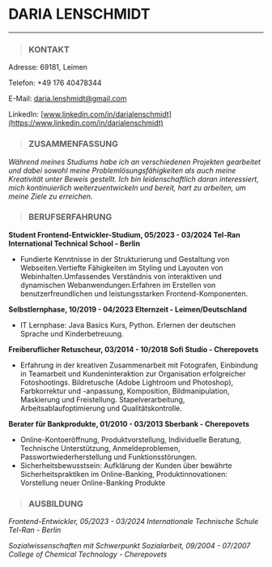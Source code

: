 # DARIA LENSCHMIDT

---

> ### KONTAKT

Adresse: 69181, Leimen

Telefon: +49 176 40478344

E-Mail: [daria.lenshmidt@gmail.com](mailto:daria.lenshmidt@gmail.com)

LinkedIn: [www.linkedin.com/in/darialenschmidt](https://www.linkedin.com/in/darialenschmidt)

> ### ZUSAMMENFASSUNG

_Während meines Studiums habe ich an verschiedenen Projekten gearbeitet und dabei sowohl meine Problemlösungsfähigkeiten als auch meine Kreativität unter Beweis gestellt. Ich bin leidenschaftlich daran interessiert, mich kontinuierlich weiterzuentwickeln und bereit, hart zu arbeiten, um meine Ziele zu erreichen._

> ### BERUFSERFAHRUNG

**Student Frontend-Entwickler-Studium, 05/2023 - 03/2024
Tel-Ran International Technical School - Berlin**

- Fundierte Kenntnisse in der Strukturierung und Gestaltung von Webseiten.Vertiefte Fähigkeiten im Styling und Layouten von Webinhalten.Umfassendes Verständnis von interaktiven und dynamischen Webanwendungen.Erfahren im Erstellen von benutzerfreundlichen und leistungsstarken Frontend-Komponenten.

**Selbstlernphase, 10/2019 - 04/2023 Elternzeit - Leimen/Deutschland**

- IT Lernphase: Java Basics Kurs, Python. Erlernen der deutschen Sprache und Kinderbetreuung.

**Freiberuflicher Retuscheur, 03/2014 - 10/2018 Sofi Studio - Cherepovets**

- Erfahrung in der kreativen Zusammenarbeit mit Fotografen, Einbindung in Teamarbeit und Kundeninteraktion zur Organisation erfolgreicher Fotoshootings. Bildretusche (Adobe Lightroom und Photoshop), Farbkorrektur und -anpassung, Komposition, Bildmanipulation, Maskierung und Freistellung. Stapelverarbeitung, Arbeitsablaufoptimierung und Qualitätskontrolle.

**Berater für Bankprodukte, 01/2010 - 03/2013 Sberbank - Cherepovets**

- Online-Kontoeröffnung, Produktvorstellung, Individuelle Beratung, Technische Unterstützung, Anmeldeproblemen, Passwortwiederherstellung und Funktionsstörungen.
- Sicherheitsbewusstsein: Aufklärung der Kunden über bewährte Sicherheitspraktiken im Online-Banking, Produktinnovationen: Vorstellung neuer Online-Banking Produkte

> ### AUSBILDUNG

_Frontend-Entwickler, 05/2023 - 03/2024
Internationale Technische Schule Tel-Ran - Berlin_

_Sozialwissenschaften mit Schwerpunkt Sozialarbeit, 09/2004 - 07/2007
College of Chemical Technology - Cherepovets_
